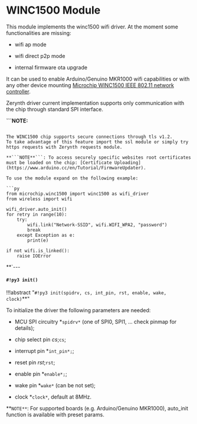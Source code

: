 # WINC1500 Module

This module implements the winc1500 wifi driver. At the moment some functionalities are missing:


* wifi ap mode


* wifi direct p2p mode


* internal firmware ota upgrade

It can be used to enable Arduino/Genuino MKR1000 wifi capabilities or with any other device mounting [Microchip WINC1500 IEEE 802.11 network controller](http://www.microchip.com/wwwproducts/en/ATWINC1500).

Zerynth driver current implementation supports only communication with the chip through standard SPI interface.

**```NOTE:** 
```: Zerynth driver is based on Microchip driver version 19.5.4 provided with Advanced Software Framework version 3.37.0 requiring the internal Firmware to be upgraded at least to version 19.5.4. For the upgrading procedure follow this guide: [Firmware Updater](https://www.arduino.cc/en/Tutorial/FirmwareUpdater).

The WINC1500 chip supports secure connections through tls v1.2.
To take advantage of this feature import the ssl module or simply try https requests with Zerynth requests module.

**```NOTE**```: To access securely specific websites root certificates must be loaded on the chip: [Certificate Uploading](https://www.arduino.cc/en/Tutorial/FirmwareUpdater).

To use the module expand on the following example:

```py
from microchip.winc1500 import winc1500 as wifi_driver
from wireless import wifi

wifi_driver.auto_init()
for retry in range(10):
    try:
        wifi.link("Network-SSID", wifi.WIFI_WPA2, "password")
        break
    except Exception as e:
        print(e)

if not wifi.is_linked():
    raise IOError
```


**`---
#### `#!py3 init()`

!!!abstract "`#!py3 init(spidrv, cs, int_pin, rst, enable, wake, clock)`**"

To initialize the driver the following parameters are needed:


* MCU SPI circuitry *```spidrv*``` (one of SPI0, SPI1, … check pinmap for details);


* chip select pin *cs*;```cs```;


* interrupt pin *```int_pin*;```;


* reset pin *rst*;```rst```;


* enable pin *```enable*;```;


* wake pin *```wake*``` (can be not set);


* clock *```clock*```, default at 8MHz.

**```NOTE**```: For supported boards (e.g. Arduino/Genuino MKR1000), auto_init function is available with preset params.
<!--stackedit_data:
eyJoaXN0b3J5IjpbLTExMjMxMjEzNzldfQ==
-->